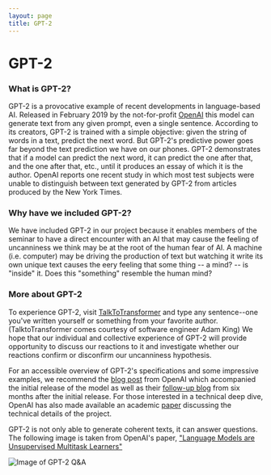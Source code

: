```yaml
---
layout: page
title: GPT-2
---
```

# GPT-2

### What is GPT-2?

GPT-2 is a provocative example of recent developments in language-based AI. Released in February 2019 by the not-for-profit [OpenAI](https://openai) this model can generate text from any given prompt, even a single sentence. According to its creators, GPT-2 is trained with a simple objective: given the string of words in a text, predict the next word.  But GPT-2's predictive power goes far beyond the text prediction we have on our phones.  GPT-2 demonstrates that if a model can predict the next word, it can predict the one after that, and the one after that, etc., until it produces an essay of which it is the author.  OpenAI reports one recent study in which most test subjects were unable to distinguish between text generated by GPT-2 from articles produced by the New York Times.


### Why have we included GPT-2?

We have included GPT-2 in our project because it enables members of the seminar to have a direct encounter with an AI that may cause the feeling of uncanniness we think may be at the root of the human fear of AI.  A machine (i.e. computer) may be driving the production of text but watching it write its own unique text causes the eery feeling that some thing -- a mind? -- is "inside" it. Does this "something" resemble the human mind?


### More about GPT-2

To experience GPT-2, visit [TalkToTransformer](https://talktotransformer.com) and type any sentence--one you've written yourself or something from your favorite author. (TalktoTransformer comes courtesy of software engineer Adam King)  We hope that our individual and collective experience of GPT-2 will provide opportunity to discuss our reactions to it and investigate whether our reactions confirm or disconfirm our uncanniness hypothesis.

For an accessible overview of GPT-2's specifications and some impressive examples, we recommend the [blog post](https://openai.com/blog/better-language-models/) from OpenAI which accompanied the initial release of the model as well as their [follow-up blog](https://openai.com/blog/gpt-2-6-month-follow-up/) from six months after the initial release. For those interested in a technical deep dive, OpenAI has also made available an academic [paper](https://d4mucfpksywv.cloudfront.net/better-language-models/language_models_are_unsupervised_multitask_learners.pdf) discussing the technical details of the project.

GPT-2 is not only able to generate coherent texts, it can answer questions. The following image is taken from OpenAI's paper, ["Language Models are Unsupervised Multitask Learners"](https://d4mucfpksywv.cloudfront.net/better-language-models/language_models_are_unsupervised_multitask_learners.pdf)

![Image of GPT-2 Q&A](https://iliff.github.io/aar-presentation-2019//assets/gpt2-questions.png)
